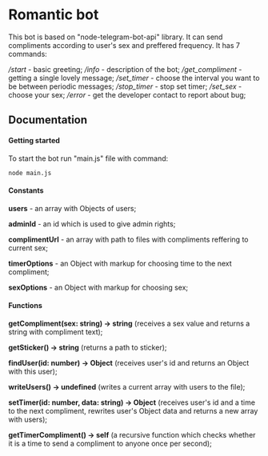 # Romantic bot

This bot is based on "node-telegram-bot-api" library.
It can send compliments according to user's sex and preffered frequency.
It has 7 commands:

*/start* - basic greeting;
*/info* - description of the bot;
*/get_compliment* - getting a single lovely message;
*/set_timer* - choose the interval you want to be between periodic messages;
*/stop_timer* - stop set timer;
*/set_sex* - choose your sex;
*/error* - get the developer contact to report about bug;

## Documentation

#### Getting started

To start the bot run "main.js" file with command:
```
node main.js
```
#### Constants

**users** - an array with Objects of users;

**adminId** - an id which is used to give admin rights;

**complimentUrl** - an array with path to files with compliments reffering to current sex;

**timerOptions** - an Object with markup for choosing time to the next compliment;

**sexOptions** - an Object with markup for choosing sex;

#### Functions

**getCompliment(sex: string) -> string** (receives a sex value and returns a string with compliment text);

**getSticker() -> string** (returns a path to sticker);

**findUser(id: number) -> Object** (receives user's id and returns an Object with this user);

**writeUsers() -> undefined** (writes a current array with users to the file);

**setTimer(id: number, data: string) -> Object** (receives user's id and a time to the next compliment, rewrites user's Object data and returns a new array with users);

**getTimerCompliment() -> self** (a recursive function which checks whether it is a time to send a compliment to anyone once per second);